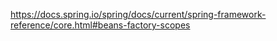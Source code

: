 
https://docs.spring.io/spring/docs/current/spring-framework-reference/core.html#beans-factory-scopes
